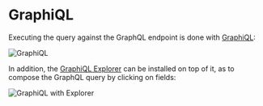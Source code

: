 # GraphiQL

Executing the query against the GraphQL endpoint is done with [GraphiQL](https://github.com/graphql/graphiql):

![GraphiQL](/images/graphiql.png)

In addition, the [GraphiQL Explorer](https://github.com/OneGraph/graphiql-explorer) can be installed on top of it, as to compose the GraphQL query by clicking on fields:

![GraphiQL with Explorer](/images/graphiql-explorer.gif)
